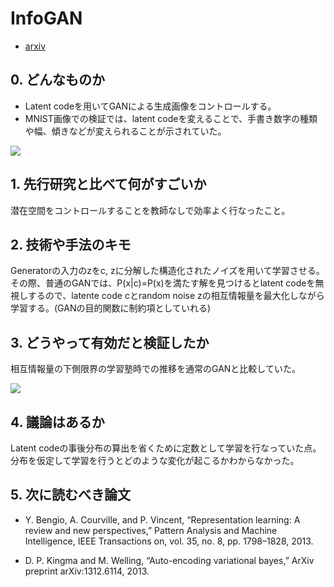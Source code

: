 # InfoGAN

- [arxiv](https://arxiv.org/abs/1606.03657)

## 0. どんなものか

- Latent codeを用いてGANによる生成画像をコントロールする。
- MNIST画像での検証では、latent codeを変えることで、手書き数字の種類や幅、傾きなどが変えられることが示されていた。

![](https://cdn-images-1.medium.com/max/1600/1*kyyjNnuNaOscjucBpql2AA.png)

## 1. 先行研究と比べて何がすごいか

潜在空間をコントロールすることを教師なしで効率よく行なったこと。

## 2. 技術や手法のキモ

Generatorの入力のzをc, zに分解した構造化されたノイズを用いて学習させる。その際、普通のGANでは、P(x|c)=P(x)を満たす解を見つけるとlatent codeを無視しするので、latente code cとrandom noise zの相互情報量を最大化しながら学習する。(GANの目的関数に制約項としていれる)

## 3. どうやって有効だと検証したか

相互情報量の下側限界の学習塾時での推移を通常のGANと比較していた。

![](https://cdn-ak.f.st-hatena.com/images/fotolife/n/nogawanogawa/20181113/20181113154528.jpg)

## 4. 議論はあるか

Latent codeの事後分布の算出を省くために定数として学習を行なっていた点。
分布を仮定して学習を行うとどのような変化が起こるかわからなかった。

## 5. 次に読むべき論文

- Y. Bengio, A. Courville, and P. Vincent, “Representation learning: A review and new perspectives,” Pattern Analysis and Machine Intelligence, IEEE Transactions on, vol. 35, no. 8, pp. 1798–1828, 2013.

- D. P. Kingma and M. Welling, “Auto-encoding variational bayes,” ArXiv preprint arXiv:1312.6114, 2013.